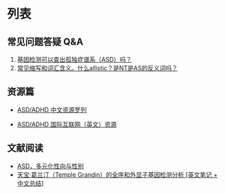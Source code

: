 列表
=====

## 常见问题答疑 Q&A
1. [基因检测可以查出孤独症谱系（ASD）吗？](https://github.com/inimicalself/neurodivergent_resourcesCN/blob/master/QnA_articles/ASD_QNA1.md)
2. [常见缩写和词汇含义。什么allistic？是NT是AS的反义词吗？](https://github.com/inimicalself/neurodivergent_resourcesCN/blob/master/QnA_articles/ASD_QNA2.md)

## 资源篇
* [ASD/ADHD 中文资源罗列](https://github.com/inimicalself/neurodivergent_resourcesCN/blob/master/ND_resourcesCN.md)

* [ASD/ADHD 国际互联网（英文）资源](https://github.com/inimicalself/neurodivergent_resourcesCN/blob/master/ND_resourcesEN.md)

## 文献阅读
* [ASD，多元化性向与性别](https://github.com/inimicalself/neurodivergent_resourcesCN/blob/master/bibliography/ASDandGender_readinglist.md)
* [天宝·葛兰汀（Temple Grandin）的全序和外显子基因检测分析 [英文笔记 + 中文总结]](https://github.com/inimicalself/neurodivergent_resourcesCN/blob/master/bibliography/ASDandGender_readinglist.md)

